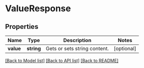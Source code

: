 # ValueResponse

## Properties
Name | Type | Description | Notes
------------ | ------------- | ------------- | -------------
**value** | **string** | Gets or sets string content. | [optional] 



[[Back to Model list]](README.md#documentation-for-models) [[Back to API list]](README.md#documentation-for-api-endpoints) [[Back to README]](README.md)


